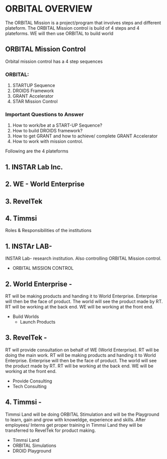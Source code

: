 # ORBITAL OVERVIEW 

The ORBITAL Mission is a project/program that involves steps and different plateform.
The ORBITAL Mission control is build of 4 steps and 4 plateforms. 
WE will then use ORBITAL to build world

## ORBITAL Mission Control
Orbital mission control has a 4 step sequences
 
### ORBITAL:
1. STARTUP Sequence
2. DROIDS Framework
3. GRANT Accelerator
4. STAR Mission Control

### Important Questions to Answer
1. How to work/be at a START-UP Sequence? 
2. How to build DROIDS framework?
3. How to get GRANT and how to achieve/ complete GRANT Accelerator
4. How to work with mission control. 


Following are the 4 plateforms

## 1. INSTAR Lab Inc.
## 2. WE - World Enterprise 
## 3. RevelTek
## 4. Timmsi 

Roles & Responsibilities of the institutions 

## 1. INSTAr LAB- 
INSTAR Lab- research institution. Also controlling ORBITAL Mission control. 
   * ORBITAL MISSION CONTROL
   
## 2. World Enterprise -
RT will be making products and handing it to World Enterprise. Enterprise will then be the face of product. The world will see the product made by RT. RT will be working at the back end. WE will be working at the front end.
   * Build Worlds
     * Launch Products

## 3. RevelTek -
RT will provide consultation on behalf of WE (World Enterprise). RT will be doing the main work. RT will be making products and handing it to World Enterprise. Enterprise will then be the face of product. The world will see the product made by RT. RT will be working at the back end. WE will be working at the front end. 
   * Provide Consulting
   * Tech Consulting

## 4. Timmsi -
Timmsi Land will be doing ORBITAL Stimulation and will be the Playground to learn, gain and grow with knoweldge, experience and skills. After employees/ Interns get proper training in Timmsi Land they will be transferred to RevelTek for product making. 
   * Timmsi Land
   * ORBITAL Simulations
   * DROID Playground








